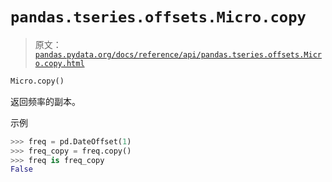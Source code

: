 # `pandas.tseries.offsets.Micro.copy`

> 原文：[`pandas.pydata.org/docs/reference/api/pandas.tseries.offsets.Micro.copy.html`](https://pandas.pydata.org/docs/reference/api/pandas.tseries.offsets.Micro.copy.html)

```py
Micro.copy()
```

返回频率的副本。

示例

```py
>>> freq = pd.DateOffset(1)
>>> freq_copy = freq.copy()
>>> freq is freq_copy
False 
```
